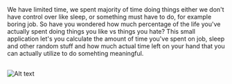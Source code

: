  
##
We have limited time, we spent majority of time doing things either we don't have control over like sleep, or something must have to do, for example boring job.
So have you wondered how much percentage of the life you've actually spent doing things you like vs things you hate?
This small application let's you calculate the amount of time you've spent on job, sleep and other random stuff and how much actual time left on your hand that you can actually utilize to do somehting meaningful. 
##

![Alt text](webpage-layout.png.png)
